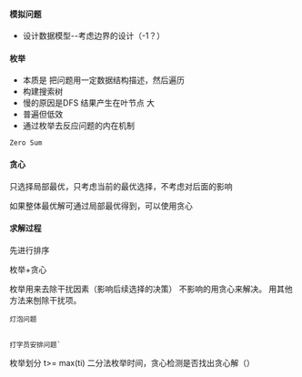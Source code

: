 #### 模拟问题

* 设计数据模型--考虑边界的设计（-1？）

#### 枚举
* 本质是 把问题用一定数据结构描述，然后遍历
* 构建搜索树 
* 慢的原因是DFS 结果产生在叶节点 大
* 普遍但低效
* 通过枚举去反应问题的内在机制

```
Zero Sum
```

#### 贪心
只选择局部最优，只考虑当前的最优选择，不考虑对后面的影响

如果整体最优解可通过局部最优得到，可以使用贪心

#### 求解过程 
先进行排序

枚举+贪心

枚举用来去除干扰因素（影响后续选择的决策）
不影响的用贪心来解决。
用其他方法来刨除干扰项。

```
灯泡问题

```




```

打字员安排问题`
```
枚举划分 t>= max(ti)
二分法枚举时间，贪心检测是否找出贪心解（）










